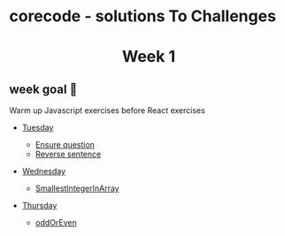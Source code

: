 # corecode - solutions To Challenges
<h1 align="center"> Week 1 </h1>
<h2> week goal 🏁 </h2>

Warm up Javascript exercises before React exercises

* [Tuesday](Week1/Tuesday/)
  - [Ensure question](Week1/Tuesday/ensureQuestion.js)
  - [Reverse sentence](Week1/Tuesday/reverseWords.js)

* [Wednesday](Week1/Wednesday/)
  - [SmallestIntegerInArray](Week1/Wednesday/SmallestIntegerInArray.js)

* [Thursday](Week1/thursday/)
  - [oddOrEven](Week1/thursday/oddOrEven.js)
